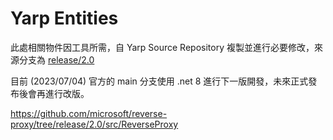 # Yarp Entities

此處相關物件因工具所需，自 Yarp Source Repository 複製並進行必要修改，來源分支為 [release/2.0](https://github.com/microsoft/reverse-proxy/tree/release/2.0/src/ReverseProxy)

目前 (2023/07/04) 官方的 main 分支使用 .net 8 進行下一版開發，未來正式發布後會再進行改版。

https://github.com/microsoft/reverse-proxy/tree/release/2.0/src/ReverseProxy